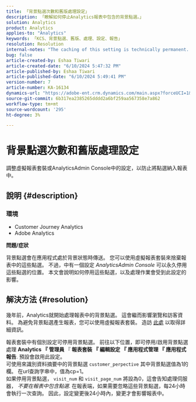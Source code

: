 ```yaml
---
title: 「背景點選次數和舊版處理設定」
description: 「瞭解如何停止Analytics報表中包含的背景點選。」
solution: Analytics
product: Analytics
applies-to: "Analytics"
keywords: 「KCS、背景點選、舊版、處理、設定、報告」
resolution: Resolution
internal-notes: "The caching of this setting is technically permanent. However, since we restart those services daily, we are practically manually busting that cache once very 24 hours. The setting caching behavior isn't really documented and is more just of an implementation detail. Therefore, be careful when sharing the information with customers."
bug: false
article-created-by: Eshaa Tiwari
article-created-date: "6/10/2024 5:47:32 PM"
article-published-by: Eshaa Tiwari
article-published-date: "6/10/2024 5:49:41 PM"
version-number: 7
article-number: KA-16134
dynamics-url: "https://adobe-ent.crm.dynamics.com/main.aspx?forceUCI=1&pagetype=entityrecord&etn=knowledgearticle&id=5cdc517e-5127-ef11-840a-00224803cdc1"
source-git-commit: 6b317ea2385265dddd2a6bf259aa567358e7a862
workflow-type: tm+mt
source-wordcount: '295'
ht-degree: 3%

---
```


# 背景點選次數和舊版處理設定


調整虛擬報表套裝或AnalyticsAdmin Console中的設定，以防止將點選納入報表中。

## 說明 {#description}


### <b>環境</b>

- Customer Journey Analytics
- Adobe Analytics


<b>問題/症狀</b>

背景點選會在應用程式處於背景狀態時傳送。 您可以使用虛擬報表套裝來捨棄報表中的這些點選。 不過，中有一個設定 *AnalyticsAdmin Console* 可以永久停用這些點選的位置。 本文會說明如何停用這些點選，以及處理作業會受到此設定的影響。


## 解決方法 {#resolution}


幾年前，Analytics就開始處理報表中的背景點選。 這會繼而影響瀏覽和訪客資料。 為避免背景點選產生報表，您可以使用虛擬報表套裝。 造訪 [此處](https://experienceleague.adobe.com/docs/analytics/components/virtual-report-suites/vrs-components.html?lang=en) 以取得詳細資訊。

報表套裝中有個別設定可停用背景點選。 前往以下位置，即可停用/啟用背景點選處理 <b>Analytics </b><b>『</b><b> 管理員 </b>『<b> 報表套裝 </b><b>『</b><b> 編輯設定 </b><b>『</b><b> 應用程式管理 </b><b>『</b><b> 應用程式報告</b>. 預設會啟用此設定。
<br>可使用來識別資料摘要中的背景點選 `customer_perpective` 其中背景點選值為1的欄。 在url查詢字串中，值為cp=1。<br>
如果停用背景點選， `visit_num` 和 `visit_page_num` 將設為0，這會告知處理伺服器， *不要在報表中包含點選*. 在報表端，如果需要忽略這些背景點選，每24小時會執行一次查詢。 因此，設定變更後24小時內，變更才會影響報表中。


